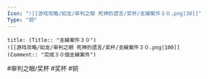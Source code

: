```yaml
---
Icon: "![[游戏攻略/如龙/审判之眼 死神的遗言/奖杯/支線案件３０.png|30]]"
Type: "铜"
---
```

```ad-common-bronze-trophy
title: (Title:: "支線案件３０")
![[游戏攻略/如龙/审判之眼 死神的遗言/奖杯/支線案件３０.png|100]]
(Comment:: "完成３０個支線案件")
```

#审判之眼/奖杯 #奖杯 #铜
